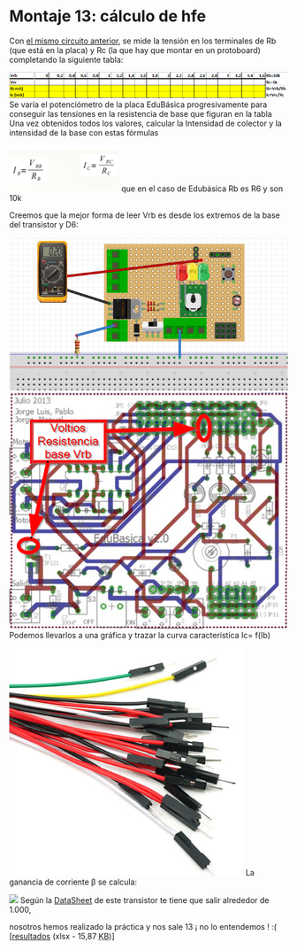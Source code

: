 
# Montaje 13: cálculo de hfe

Con [el mismo circuito anterior](montaje_11_zona_activa.html), se mide la tensión en los terminales de Rb (que está en la placa) y Rc (la que hay que montar en un protoboard) completando la siguiente tabla:

![](img/img7.png)
Se varía el potenciómetro de la placa EduBásica progresivamente para conseguir las tensiones en la resistencia de base que figuran en la tabla Una vez obtenidos todos los valores, calcular la Intensidad de colector y la intensidad de la base con estas fórmulas

![](img/img4.3.png)
que en el caso de Edubásica Rb es R6 y son 10k

Creemos que la mejor forma de leer Vrb es desde los extremos de la base del transistor y D6:

![](img/img5.2.png)
![](img/img6.png)
Podemos llevarlos a una gráfica y trazar la curva característica Ic= f(Ib)

![](img/img3.png)
La ganancia de corriente β se calcula: 

![](http://localhost:51235/Arduino-Edubasica/resources/Captura_de_pantalla_2015-05-25_a_las_12.19.11.png)
Según la [DataSheet](https://alltransistors.com/pdfview.php?doc=tip121.pdf&amp;dire=_fairchild_semi) de este transistor te tiene que salir alrededor de 1.000,

nosotros hemos realizado la práctica y nos sale 13 ¡ no lo entendemos ! :(   [[resultados](calculo_hfe.xlsx) (xlsx - 15,87 <abbr title="KiloBytes" lang="en">KB</abbr>)]



